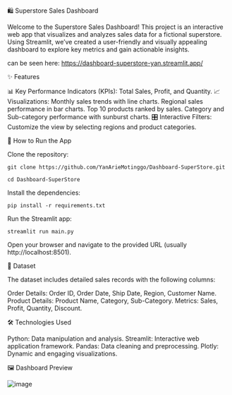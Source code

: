 🛍️ Superstore Sales Dashboard


Welcome to the Superstore Sales Dashboard! This project is an interactive web app that visualizes and analyzes sales data for a fictional superstore. Using Streamlit, we’ve created a user-friendly and visually appealing dashboard to explore key metrics and gain actionable insights.

can be seen here: https://dashboard-superstore-yan.streamlit.app/

✨ Features


📊 Key Performance Indicators (KPIs):
Total Sales, Profit, and Quantity.
📈 Visualizations:
Monthly sales trends with line charts.
Regional sales performance in bar charts.
Top 10 products ranked by sales.
Category and Sub-category performance with sunburst charts.
🎛️ Interactive Filters:
Customize the view by selecting regions and product categories.

🚀 How to Run the App


Clone the repository:

```properties
git clone https://github.com/YanArieMotinggo/Dashboard-SuperStore.git
```  

```properties
cd Dashboard-SuperStore
```  

Install the dependencies:

```properties
pip install -r requirements.txt
```  

Run the Streamlit app:

```properties
streamlit run main.py
```  

Open your browser and navigate to the provided URL (usually http://localhost:8501).

📂 Dataset


The dataset includes detailed sales records with the following columns:

Order Details: Order ID, Order Date, Ship Date, Region, Customer Name.
Product Details: Product Name, Category, Sub-Category.
Metrics: Sales, Profit, Quantity, Discount.


🛠️ Technologies Used


Python: Data manipulation and analysis.
Streamlit: Interactive web application framework.
Pandas: Data cleaning and preprocessing.
Plotly: Dynamic and engaging visualizations.


🖼️ Dashboard Preview

![image](https://github.com/user-attachments/assets/1a3b6340-3b54-493a-a920-f4e4ec28f650)


